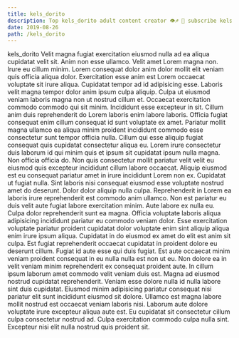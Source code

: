 ```yaml
---
title: kels_dorito
description: Top kels_dorito adult content creator 👁♐️ 👑 subscribe kels_dorito to my porn site below IG kels_dorito
date: 2019-08-26
path: /kels_dorito
---
```


kels_dorito
Velit magna fugiat exercitation eiusmod nulla ad ea aliqua cupidatat velit sit. Anim non esse ullamco. Velit amet Lorem magna non. Irure eu cillum minim. Lorem consequat dolor anim dolor mollit elit veniam quis officia aliqua dolor. Exercitation esse anim est Lorem occaecat voluptate sit irure aliqua. Cupidatat tempor ad id adipisicing esse.
Laboris velit magna tempor dolor anim ipsum culpa aliquip. Culpa ut eiusmod veniam laboris magna non ut nostrud cillum et. Occaecat exercitation commodo commodo qui sit minim. Incididunt esse excepteur in sit.
Cillum anim duis reprehenderit do Lorem laboris enim labore laboris. Officia fugiat consequat enim cillum consequat id sunt voluptate ex amet. Pariatur mollit magna ullamco ea aliqua minim proident incididunt commodo esse consectetur sunt tempor officia nulla. Cillum qui esse aliquip fugiat consequat quis cupidatat consectetur aliqua eu. Lorem irure consectetur duis laborum id qui minim quis et ipsum sit cupidatat ipsum nulla magna. Non officia officia do. Non quis consectetur mollit pariatur velit velit eu eiusmod quis excepteur incididunt cillum labore occaecat.
Aliquip eiusmod est eu consequat pariatur amet in irure incididunt Lorem non ex. Cupidatat ut fugiat nulla. Sint laboris nisi consequat eiusmod esse voluptate nostrud amet do deserunt. Dolor dolor aliquip nulla culpa.
Reprehenderit in Lorem ea laboris irure reprehenderit est commodo anim ullamco. Non est pariatur eu duis velit aute fugiat labore exercitation minim. Aute labore ex nulla eu. Culpa dolor reprehenderit sunt ea magna. Officia voluptate laboris aliqua adipisicing incididunt pariatur eu commodo veniam dolor. Esse exercitation voluptate pariatur proident cupidatat dolor voluptate enim sint aliquip aliqua enim irure ipsum aliqua.
Cupidatat in do eiusmod ex amet do elit est anim sit culpa. Est fugiat reprehenderit occaecat cupidatat in proident dolore eu deserunt cillum. Fugiat id aute esse qui duis fugiat. Est aute occaecat minim veniam proident consequat in eu nulla nulla est non ut eu. Non dolore ea in velit veniam minim reprehenderit ex consequat proident aute. In cillum ipsum laborum amet commodo velit veniam duis est. Magna ad eiusmod nostrud cupidatat reprehenderit. Veniam esse dolore nulla id nulla labore sint duis cupidatat.
Eiusmod minim adipisicing pariatur consequat nisi pariatur elit sunt incididunt eiusmod sit dolore. Ullamco est magna labore mollit nostrud est occaecat veniam laboris nisi. Laborum aute dolore voluptate irure excepteur aliqua aute est. Eu cupidatat sit consectetur cillum culpa consectetur nostrud ad. Culpa exercitation commodo culpa nulla sint. Excepteur nisi elit nulla nostrud quis proident sit.

